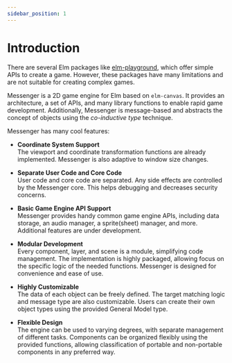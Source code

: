 ```yaml
---
sidebar_position: 1
---
```


# Introduction

There are several Elm packages like [elm-playground](https://package.elm-lang.org/packages/evancz/elm-playground/latest/), which offer simple APIs to create a game. However, these packages have many limitations and are not suitable for creating complex games.

Messenger is a 2D game engine for Elm based on `elm-canvas`. It provides an architecture, a set of APIs, and many library functions to enable rapid game development. Additionally, Messenger is message-based and abstracts the concept of objects using the _co-inductive type_ technique.

Messenger has many cool features:

- **Coordinate System Support**  
  The viewport and coordinate transformation functions are already implemented. Messenger is also adaptive to window size changes.

- **Separate User Code and Core Code**  
  User code and core code are separated. Any side effects are controlled by the Messenger core. This helps debugging and decreases security concerns.

- **Basic Game Engine API Support**  
  Messenger provides handy common game engine APIs, including data storage, an audio manager, a sprite(sheet) manager, and more. Additional features are under development.

- **Modular Development**  
  Every component, layer, and scene is a module, simplifying code management. The implementation is highly packaged, allowing focus on the specific logic of the needed functions. Messenger is designed for convenience and ease of use.

- **Highly Customizable**  
  The data of each object can be freely defined. The target matching logic and message type are also customizable. Users can create their own object types using the provided General Model type.

- **Flexible Design**  
  The engine can be used to varying degrees, with separate management of different tasks. Components can be organized flexibly using the provided functions, allowing classification of portable and non-portable components in any preferred way.
